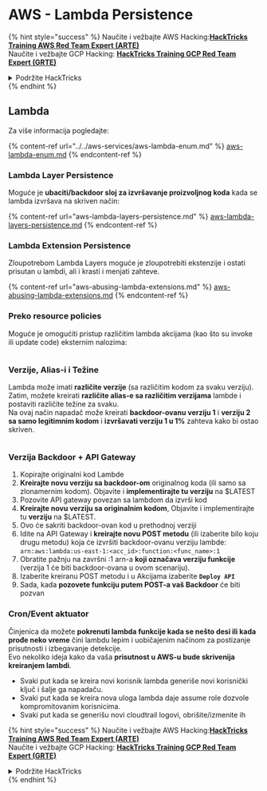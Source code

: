 # AWS - Lambda Persistence

{% hint style="success" %}
Naučite i vežbajte AWS Hacking:<img src="/.gitbook/assets/image.png" alt="" data-size="line">[**HackTricks Training AWS Red Team Expert (ARTE)**](https://training.hacktricks.xyz/courses/arte)<img src="/.gitbook/assets/image.png" alt="" data-size="line">\
Naučite i vežbajte GCP Hacking: <img src="/.gitbook/assets/image (2).png" alt="" data-size="line">[**HackTricks Training GCP Red Team Expert (GRTE)**<img src="/.gitbook/assets/image (2).png" alt="" data-size="line">](https://training.hacktricks.xyz/courses/grte)

<details>

<summary>Podržite HackTricks</summary>

* Pogledajte [**planove pretplate**](https://github.com/sponsors/carlospolop)!
* **Pridružite se** 💬 [**Discord grupi**](https://discord.gg/hRep4RUj7f) ili [**telegram grupi**](https://t.me/peass) ili **pratite** nas na **Twitteru** 🐦 [**@hacktricks\_live**](https://twitter.com/hacktricks\_live)**.**
* **Delite hakovanje trikove slanjem PR-ova na** [**HackTricks**](https://github.com/carlospolop/hacktricks) i [**HackTricks Cloud**](https://github.com/carlospolop/hacktricks-cloud) github repozitorijume.

</details>
{% endhint %}

## Lambda

Za više informacija pogledajte:

{% content-ref url="../../aws-services/aws-lambda-enum.md" %}
[aws-lambda-enum.md](../../aws-services/aws-lambda-enum.md)
{% endcontent-ref %}

### Lambda Layer Persistence

Moguće je **ubaciti/backdoor sloj za izvršavanje proizvoljnog koda** kada se lambda izvršava na skriven način:

{% content-ref url="aws-lambda-layers-persistence.md" %}
[aws-lambda-layers-persistence.md](aws-lambda-layers-persistence.md)
{% endcontent-ref %}

### Lambda Extension Persistence

Zloupotrebom Lambda Layers moguće je zloupotrebiti ekstenzije i ostati prisutan u lambdi, ali i krasti i menjati zahteve.

{% content-ref url="aws-abusing-lambda-extensions.md" %}
[aws-abusing-lambda-extensions.md](aws-abusing-lambda-extensions.md)
{% endcontent-ref %}

### Preko resource policies

Moguće je omogućiti pristup različitim lambda akcijama (kao što su invoke ili update code) eksternim nalozima:

<figure><img src="../../../../.gitbook/assets/image (255).png" alt=""><figcaption></figcaption></figure>

### Verzije, Alias-i i Težine

Lambda može imati **različite verzije** (sa različitim kodom za svaku verziju).\
Zatim, možete kreirati **različite alias-e sa različitim verzijama** lambde i postaviti različite težine za svaku.\
Na ovaj način napadač može kreirati **backdoor-ovanu verziju 1** i **verziju 2 sa samo legitimnim kodom** i **izvršavati verziju 1 u 1%** zahteva kako bi ostao skriven.

<figure><img src="../../../../.gitbook/assets/image (120).png" alt=""><figcaption></figcaption></figure>

### Verzija Backdoor + API Gateway

1. Kopirajte originalni kod Lambde
2. **Kreirajte novu verziju sa backdoor-om** originalnog koda (ili samo sa zlonamernim kodom). Objavite i **implementirajte tu verziju** na $LATEST
1. Pozovite API gateway povezan sa lambdom da izvrši kod
3. **Kreirajte novu verziju sa originalnim kodom**, Objavite i implementirajte tu **verziju** na $LATEST.
1. Ovo će sakriti backdoor-ovan kod u prethodnoj verziji
4. Idite na API Gateway i **kreirajte novu POST metodu** (ili izaberite bilo koju drugu metodu) koja će izvršiti backdoor-ovanu verziju lambde: `arn:aws:lambda:us-east-1:<acc_id>:function:<func_name>:1`
1. Obratite pažnju na završni :1 arn-a **koji označava verziju funkcije** (verzija 1 će biti backdoor-ovana u ovom scenariju).
5. Izaberite kreiranu POST metodu i u Akcijama izaberite **`Deploy API`**
6. Sada, kada **pozovete funkciju putem POST-a vaš Backdoor** će biti pozvan

### Cron/Event aktuator

Činjenica da možete **pokrenuti lambda funkcije kada se nešto desi ili kada prođe neko vreme** čini lambdu lepim i uobičajenim načinom za postizanje prisutnosti i izbegavanje detekcije.\
Evo nekoliko ideja kako da vaša **prisutnost u AWS-u bude skrivenija kreiranjem lambdi**.

* Svaki put kada se kreira novi korisnik lambda generiše novi korisnički ključ i šalje ga napadaču.
* Svaki put kada se kreira nova uloga lambda daje assume role dozvole kompromitovanim korisnicima.
* Svaki put kada se generišu novi cloudtrail logovi, obrišite/izmenite ih

{% hint style="success" %}
Naučite i vežbajte AWS Hacking:<img src="/.gitbook/assets/image.png" alt="" data-size="line">[**HackTricks Training AWS Red Team Expert (ARTE)**](https://training.hacktricks.xyz/courses/arte)<img src="/.gitbook/assets/image.png" alt="" data-size="line">\
Naučite i vežbajte GCP Hacking: <img src="/.gitbook/assets/image (2).png" alt="" data-size="line">[**HackTricks Training GCP Red Team Expert (GRTE)**<img src="/.gitbook/assets/image (2).png" alt="" data-size="line">](https://training.hacktricks.xyz/courses/grte)

<details>

<summary>Podržite HackTricks</summary>

* Pogledajte [**planove pretplate**](https://github.com/sponsors/carlospolop)!
* **Pridružite se** 💬 [**Discord grupi**](https://discord.gg/hRep4RUj7f) ili [**telegram grupi**](https://t.me/peass) ili **pratite** nas na **Twitteru** 🐦 [**@hacktricks\_live**](https://twitter.com/hacktricks\_live)**.**
* **Delite hakovanje trikove slanjem PR-ova na** [**HackTricks**](https://github.com/carlospolop/hacktricks) i [**HackTricks Cloud**](https://github.com/carlospolop/hacktricks-cloud) github repozitorijume.

</details>
{% endhint %}
